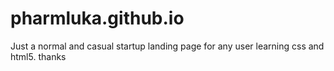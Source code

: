 # pharmluka.github.io

Just a normal and casual startup landing page for any user learning css and html5. thanks
